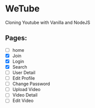 # WeTube
Cloning Youtube with Vanilla and NodeJS

## Pages:

- [ ] home
- [x] Join
- [x] Login
- [x] Search
- [ ] User Detail
- [ ] Edit Profile
- [ ] Change Password
- [ ] Upload Video
- [ ] Video Detail
- [ ] Edit Video